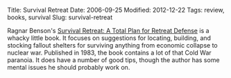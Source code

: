 Title: Survival Retreat
Date: 2006-09-25
Modified: 2012-12-22
Tags: review, books, survival
Slug: survival-retreat

Ragnar Benson's <a href="http://www.amazon.com/Survival-Retreat-Total-Plan-Defense/dp/0873642759/sr=8-2/qid=1159214334/ref=pd_bbs_2/104-5488538-1250319?ie=UTF8&s=books" >Survival Retreat: A Total Plan for Retreat Defense</a> is a whacky little book. It focuses on suggestions for locating, building, and stocking fallout shelters for surviving anything from economic collapse to nuclear war. Published in 1983, the book contains a lot of that Cold War paranoia. It does have a number of good tips, though the author has some mental issues he should probably work on.
